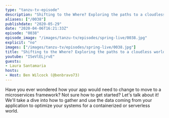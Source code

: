 ```yaml
---
type: "tanzu-tv-episode"
description: "Shifting to the Where? Exploring the paths to a cloudless world"
aliases: ["/0038"]
publishdate: "2020-05-29"
date: "2020-04-06T16:21:33Z"
episode: "0038"
episode_image: "/images/tanzu-tv/episodes/spring-live/0038.jpg"
explicit: "no"
images: ["/images/tanzu-tv/episodes/spring-live/0038.jpg"]
title: "Shifting to the Where? Exploring the paths to a cloudless world"
youtube: "ISeVlELjrvE"
guests: 
- Laura Santamaria
hosts: 
- Host: Ben Wilcock (@benbravo73)
---
```


Have you ever wondered how your app would need to change to move to a microservices framework? Not sure how to get started? Let's talk about it! We'll take a dive into how to gather and use the data coming from your application to optimize your systems for a containerized or serverless world.



